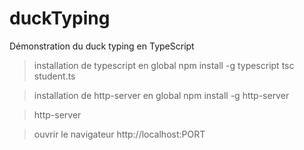 # duckTyping
Démonstration du duck typing en TypeScript

> installation de typescript en global
    npm install -g typescript
> tsc student.ts

> installation de http-server en global
    npm install -g http-server
    
> http-server

> ouvrir le navigateur
    http://localhost:PORT
